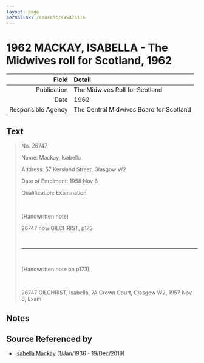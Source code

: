 ```yaml
---
layout: page
permalink: /sources/s35478116
---
```


# 1962 MACKAY, ISABELLA - The Midwives roll for Scotland, 1962

Field | Detail
---:|:---
Publication | The Midwives Roll for Scotland
Date | 1962
Responsible Agency | The Central Midwives Board for Scotland

## Text

> No. 26747
>
> Name: Mackay, Isabella
>
> Address: 57 Kersland Street, Glasgow W2
>
> Date of Enrolment: 1958 Nov 6
>
> Qualification: Examination
>
> <br/>
>
> (Handwritten note)
>
> 26747 now GILCHRIST, p173
>
> <br/>
>
> ---
>
> <br/>
>
> (Handwritten note on p173)
>
> <br/>
>
> 26747 GILCHRIST, Isabella, 7A Crown Court, Glasgow W2, 1957 Nov 6, Exam
>

## Notes


## Source Referenced by

* [Isabella Mackay](../people/@25303611@-isabella-mackay-b1936-1-1-d2019-12-19.md) (1/Jan/1936 - 19/Dec/2019)
